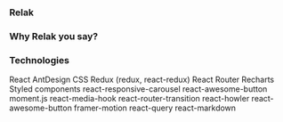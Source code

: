 ### Relak

### Why Relak you say?

### Technologies

React
AntDesign CSS
Redux (redux, react-redux)
React Router
Recharts
Styled components
react-responsive-carousel
react-awesome-button
moment.js
react-media-hook
react-router-transition
react-howler
react-awesome-button
framer-motion
react-query
react-markdown
